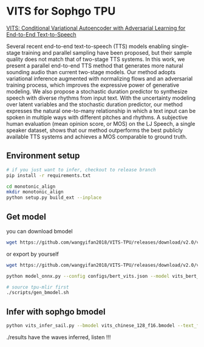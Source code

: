 # VITS for Sophgo TPU

[VITS: Conditional Variational Autoencoder with Adversarial Learning for End-to-End Text-to-Speech](https://github.com/jaywalnut310/vits)

Several recent end-to-end text-to-speech (TTS) models enabling single-stage training and parallel sampling have been proposed, but their sample quality does not match that of two-stage TTS systems. In this work, we present a parallel end-to-end TTS method that generates more natural sounding audio than current two-stage models. Our method adopts variational inference augmented with normalizing flows and an adversarial training process, which improves the expressive power of generative modeling. We also propose a stochastic duration predictor to synthesize speech with diverse rhythms from input text. With the uncertainty modeling over latent variables and the stochastic duration predictor, our method expresses the natural one-to-many relationship in which a text input can be spoken in multiple ways with different pitches and rhythms. A subjective human evaluation (mean opinion score, or MOS) on the LJ Speech, a single speaker dataset, shows that our method outperforms the best publicly available TTS systems and achieves a MOS comparable to ground truth.


## Environment setup

```bash
# if you just want to infer, checkout to release branch
pip install -r requirements.txt

cd monotonic_align
mkdir monotonic_align
python setup.py build_ext --inplace
```

## Get model

you can download bmodel
```bash
wget https://github.com/wangyifan2018/VITS-TPU/releases/download/v2.0/vits_chinese_128_f16.bmodel
```

or export by yourself
```bash
wget https://github.com/wangyifan2018/VITS-TPU/releases/download/v2.0/vits_bert_model.pth

python model_onnx.py --config configs/bert_vits.json --model vits_bert_model.pth

# source tpu-mlir first
./scripts/gen_bmodel.sh
```

## Infer with sophgo bmodel

```bash
python vits_infer_sail.py --bmodel vits_chinese_128_f16.bmodel --text_file vits_infer_item.txt
```

./results have the waves inferred, listen !!!





